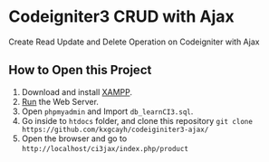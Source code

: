 # Codeigniter3 CRUD with Ajax
Create Read Update and Delete Operation on Codeigniter with Ajax

## How to Open this Project
1. Download and install [XAMPP](https://www.apachefriends.org/download.html).
2. [Run](https://blog.udemy.com/xampp-tutorial/) the Web Server.
3. Open `phpmyadmin` and Import `db_learnCI3.sql`.
4. Go inside to `htdocs` folder, and clone this repository `git clone https://github.com/kxgcayh/codeiginiter3-ajax/`
5. Open the browser and go to `http://localhost/ci3jax/index.php/product`
